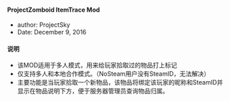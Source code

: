 #### ProjectZomboid ItemTrace Mod

* author: ProjectSky
* Date: December 9, 2016

#### 说明
* 该MOD适用于多人模式，用来给玩家拾取过的物品打上标记
* 仅支持多人和本地合作模式。（NoSteam用户没有SteamID，无法解决）
* 主要功能是当玩家拾取一个新物品，该物品将绑定该玩家的昵称和SteamID并显示在物品说明下方，便于服务器管理员查询物品归属。